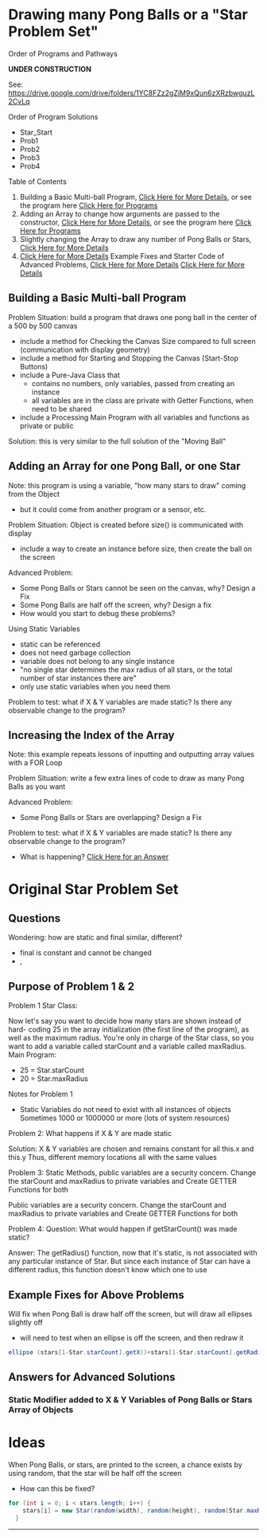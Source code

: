 # Drawing many Pong Balls or a "Star Problem Set"
Order of Programs and Pathways

**UNDER CONSTRUCTION**

See: https://drive.google.com/drive/folders/1YC8FZz2gZjM9xQun6zXRzbwguzL2CvLq

Order of Program Solutions
- Star_Start
- Prob1
- Prob2
- Prob3
- Prob4

Table of Contents
1. Building a Basic Multi-ball Program, <a href="https://github.com/MercersKitchen/CS30/tree/master/Objective%20Processing-Java/Many%20Ball#building-a-basic-multi-ball-program">Click Here for More Details</a>, or see the program here <a href="https://github.com/MercersKitchen/CS30/tree/master/Objective%20Processing-Java/Many%20Ball/BuildingBasicStar">Click Here for Programs</a>
2. Adding an Array to change how arguments are passed to the constructor, <a href="https://github.com/MercersKitchen/CS30/tree/master/Objective%20Processing-Java/Many%20Ball#adding-an-array">Click Here for More Details</a>, or see the program here <a href="https://github.com/MercersKitchen/CS30/tree/master/Objective%20Processing-Java/Many%20Ball/Star_Single">Click Here for Programs</a>
3. Slightly changing the Array to draw any number of Pong Balls or Stars, <a href="">Click Here for More Details</a>
4. <a href="">Click Here for More Details</a>
Example Fixes and Starter Code of Advanced Problems, <a href="https://github.com/MercersKitchen/CS30/tree/master/Objective%20Processing-Java/Many%20Ball#example-fixes-for-above-problems">Click Here for More Details</a>
<a href="">Click Here for More Details</a>

## Building a Basic Multi-ball Program
Problem Situation: build a program that draws one pong ball in the center of a 500 by 500 canvas
- include a method for Checking the Canvas Size compared to full screen (communication with display geometry)
- include a method for Starting and Stopping the Canvas (Start-Stop Buttons)
- include a Pure-Java Class that
  - contains no numbers, only variables, passed from creating an instance
  - all variables are in the class are private with Getter Functions, when need to be shared
- include a Processing Main Program with all variables and functions as private or public

Solution: this is very similar to the full solution of the "Moving Ball"

## Adding an Array for one Pong Ball, or one Star
Note: this program is using a variable, "how many stars to draw" coming from the Object
- but it could come from another program or a sensor, etc.

Problem Situation: Object is created before size() is communicated with display
- include a way to create an instance before size, then create the ball on the screen

Advanced Problem:
- Some Pong Balls or Stars cannot be seen on the canvas, why? Design a Fix
- Some Pong Balls are half off the screen, why? Design a fix
- How would you start to debug these problems?

Using Static Variables
- static can be referenced
- does not need garbage collection
- variable does not belong to any single instance
- "no single star determines the max radius of all stars, or the total number of star instances there are"
- only use static variables when you need them

Problem to test: what if X & Y variables are made static? Is there any observable change to the program?

## Increasing the Index of the Array
Note: this example repeats lessons of inputting and outputting array values with a FOR Loop

Problem Situation: write a few extra lines of code to draw as many Pong Balls as you want

Advanced Problem:
- Some Pong Balls or Stars are overlapping? Design a Fix

Problem to test: what if X & Y variables are made static? Is there any observable change to the program?
- What is happening? <a href="">Click Here for an Answer</a>

# Original Star Problem Set

## Questions

Wondering: how are static and final similar, different?
- final is constant and cannot be changed
- ,

Purpose of Problem 1 & 2
-

Problem 1
Star Class:

Now let's say you want to decide how many stars are shown instead of hard- coding 25 in the array initialization (the first line of the program), as well as the maximum radius.
You're only in charge of the Star class, so you want to add a variable called starCount and a variable called maxRadius.
Main Program:
- 25 = Star.starCount
- 20 = Star.maxRadius

Notes for Problem 1
- Static Variables do not need to exist with all instances of objects
  Sometimes 1000 or 1000000 or more (lots of system resources)

Problem 2:
What happens if X & Y are made static

Solution: X & Y variables are chosen and remains constant for all
this.x and this.y
Thus, different memory locations all with the same values

Problem 3: Static Methods, public variables are a security concern.
Change the starCount and maxRadius to private variables and Create GETTER Functions for both

Public variables are a security concern.
Change the starCount and maxRadius to private variables and
Create GETTER Functions for both

Problem 4:
Question: What would happen if getStarCount() was made static?

Answer: The getRadius() function, now that it's static,
is not associated with any particular instance of Star.
But since each instance of Star can have a different radius,
this function doesn't know which one to use

## Example Fixes for Above Problems

Will fix when Pong Ball is draw half off the screen, but will draw all ellipses slightly off
- will need to test when an ellipse is off the screen, and then redraw it
```java
ellipse (stars[1-Star.starCount].getX()+stars[1-Star.starCount].getRadius(), stars[1-Star.starCount].getY()-stars[1-Star.starCount].getRadius(), stars[1-Star.starCount].getRadius(), );
```

## Answers for Advanced Solutions

### Static Modifier added to X & Y Variables of Pong Balls or Stars Array of Objects


# Ideas
When Pong Balls, or stars, are printed to the screen, a chance exists by using random, that the star will be half off the screen
- How can this be fixed?


```java  
for (int i = 0; i < stars.length; i++) {
    stars[i] = new Star(random(width), random(height), random(Star.maxRadius));
  }

```

---

